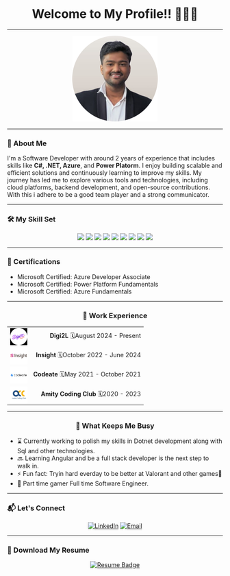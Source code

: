 <div align="center">
  <h1>Welcome to My Profile!! 🧑🏻‍💻</h1>
</div>

---

<div align="center">
  <img src="https://github.com/iamshubh22/iamshubh22/blob/main/Shubh%20Circle.jpeg" width="200" height="200"/><br>
</div>

---

### 👋 About Me
I'm a Software Developer with around 2 years of experience that includes skills like **C#, .NET, Azure**, and **Power Platorm**. I enjoy building scalable and efficient solutions and continuously learning to improve my skills. My journey has led me to explore various tools and technologies, including cloud platforms, backend development, and open-source contributions. With this i adhere to be a good team player and a strong communicator. 

---

### 🛠️ My Skill Set
<p align="center">  
  <img src="https://img.shields.io/badge/dotnet-%23F05033?style=for-the-badge&logo=.NET&logoColor=white"/>
  <img src="https://img.shields.io/badge/C Sharp-3670A0?style=for-the-badge&logoColor=white"/>
  <img src="https://img.shields.io/badge/SQL-%2300C4CC.svg?style=for-the-badge&logo=mysql&logoColor=white"/>
  <img src="https://img.shields.io/badge/Database-%23F05033.svg?style=for-the-badge&logoColor=white"/>
  <img src="https://img.shields.io/badge/git-3670A0?style=for-the-badge&logo=git&logoColor=white"/>
  <img src="https://img.shields.io/badge/Canva-%2300C4CC.svg?style=for-the-badge&logo=Canva&logoColor=white"/>
  <img src="https://img.shields.io/badge/azure-%23F05033.svg?style=for-the-badge&logo=icloud&logoColor=white"/>
  <img src="https://img.shields.io/badge/java-3670A0?style=for-the-badge&logoColor=ffdd54"/>
  <img src="https://img.shields.io/badge/Power Platform-%2300C4CC.svg?style=for-the-badge&logoColor=white"/>
</p>

---

### 📜 Certifications
- Microsoft Certified: Azure Developer Associate
- Microsoft Certified: Power Platform Fundamentals
- Microsoft Certified: Azure Fundamentals

---

<div align="center">
  <h3>💼 Work Experience</h3>
  
  <table>
    <tr>
      <td align="left">
        <a href="https://www.linkedin.com/company/digi2l1/posts/?feedView=all">
        <img src="https://github.com/iamshubh22/iamshubh22/blob/main/Digi2L.png" alt="Digi2L" width="40" height="40" style="vertical-align: middle;"/> 
        </a>
      </td>
      <td align="right">
      <strong>Digi2L</strong> 🗓️August 2024 - Present
      </td>
      </tr>
      <tr>
      <td align="left">
        <a href="https://www.linkedin.com/company/insight/posts/?feedView=all">
        <img src="https://github.com/iamshubh22/iamshubh22/blob/main/Insight.jpg" alt="Insight Enterprises" width="40" height="40" style="vertical-align: middle;"/> 
        </a>
      </td>
      <td align="right">
      <strong>Insight</strong>  🗓️October 2022 - June 2024
      </td>
    </tr>
    <tr>
      <td align="left">
        <a href="https://www.linkedin.com/company/codeate-connect/posts/?feedView=all">
        <img src="https://github.com/iamshubh22/iamshubh22/blob/main/Codeate.jpg" alt="Codeate" width="40" height="40" style="vertical-align: middle;"/> 
        </a>
      </td>
      <td align="right">
      <strong>Codeate</strong>  🗓️May 2021 - October 2021
      </td>
    </tr>
    <tr>
      <td align="left">
        <a href="https://www.linkedin.com/company/amity-coding-club/posts/?feedView=all">
        <img src="https://github.com/iamshubh22/iamshubh22/blob/main/ACC.jpg" alt="ACC" width="40" height="40" style="vertical-align: middle;"/> 
        </a>
      </td>
      <td align="right">
      <strong>Amity Coding Club</strong>  🗓️2020 - 2023
      </td>
    </tr>
  </table>
</div>


---

<div>
  <h3 align="center">🌟 What Keeps Me Busy</h3>
  <ul>
    <li>⌛ Currently working to polish my skills in Dotnet development along with Sql and other technologies.</li>
    <li>🔜 Learning Angular and be a full stack developer is the next step to walk in.</li>
    <li>⚡ Fun fact: Tryin hard everday to be better at Valorant and other games🥺</li>
    <li>👀 Part time gamer Full time Software Engineer. 
  </ul>
</div>

---

### 📬 Let's Connect
<div align="center">
  <a href="https://www.linkedin.com/in/shubhkant-dwivedi"><img src="https://img.shields.io/badge/LinkedIn-blue?style=for-the-badge&logo=linkedin&logoColor=white" alt="LinkedIn"/></a>
  <a href="mailto:shubhdwivedimi@gmail.com"><img src="https://img.shields.io/badge/Email-D14836?style=for-the-badge&logo=gmail&logoColor=white" alt="Email"/></a>
</div>

---

### 📄 Download My Resume

<p align="center">
  <a href="#" download>
    <img src="https://img.shields.io/badge/Download%20Resume-PDF-red?style=for-the-badge&logo=adobe&logoColor=white" alt="Resume Badge"/>
  </a>
</p>
